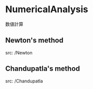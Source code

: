 # NumericalAnalysis
数値計算

## Newton's method
src: /Newton

## Chandupatla's method
src: /Chandupatla